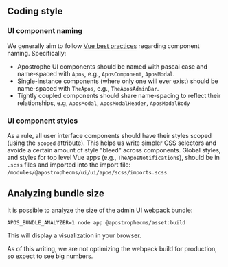 ## Coding style

### UI component naming

We generally aim to follow [Vue best practices](https://vuejs.org/v2/style-guide/) regarding component naming. Specifically:
- Apostrophe UI components should be named with pascal case and name-spaced with `Apos`, e.g., `AposComponent`, `AposModal`.
- Single-instance components (where only one will ever exist) should be name-spaced with `TheApos`, e.g., `TheAposAdminBar`.
- Tightly coupled components should share name-spacing to reflect their relationships, e.g, `AposModal`, `AposModalHeader`, `AposModalBody`

### UI component styles

As a rule, all user interface components should have their styles scoped (using the `scoped` attribute). This helps us write simpler CSS selectors and avoide a certain amount of style "bleed" across components. Global styles, and styles for top level Vue apps (e.g., `TheAposNotifications`), should be in `.scss` files and imported into the import file: `/modules/@apostrophecms/ui/ui/apos/scss/imports.scss`.

## Analyzing bundle size

It is possible to analyze the size of the admin UI webpack bundle:

```
APOS_BUNDLE_ANALYZER=1 node app @apostrophecms/asset:build
```

This will display a visualization in your browser.

As of this writing, we are not optimizing the webpack build for production, so expect to see big numbers.
